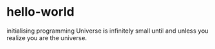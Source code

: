 # hello-world
initialising programming 
Universe is infinitely small until and unless you realize you are the universe.
